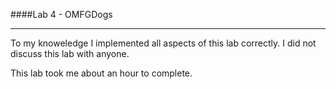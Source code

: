 ####Lab 4 - OMFGDogs
___

To my knoweledge I implemented all aspects of this lab correctly. I did not
discuss this lab with anyone.

This lab took me about an hour to complete.
